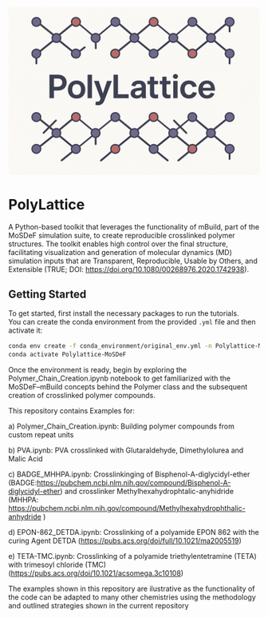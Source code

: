 ![PolyLattice Banner](https://github.com/andresordorica/Polylattice/blob/main/images/polylattice_banner.png?raw=true)
# PolyLattice
A Python-based toolkit that leverages the functionality of mBuild, part of the MoSDeF simulation suite, to create reproducible crosslinked polymer structures. The toolkit enables high control over the final structure, facilitating visualization and generation of molecular dynamics (MD) simulation inputs that are Transparent, Reproducible, Usable by Others, and Extensible (TRUE; DOI: https://doi.org/10.1080/00268976.2020.1742938).

## Getting Started

To get started, first install the necessary packages to run the tutorials.  
You can create the conda environment from the provided `.yml` file and then activate it:

```bash
conda env create -f conda_environment/original_env.yml -n Polylattice-MoSDeF
conda activate Polylattice-MoSDeF
```


Once the environment is ready, begin by exploring the Polymer_Chain_Creation.ipynb notebook
to get familiarized with the MoSDeF–mBuild concepts behind the Polymer class and the
subsequent creation of crosslinked polymer compounds.

This repository contains Examples for:

a) Polymer_Chain_Creation.ipynb: Building polymer compounds from custom repeat units

b) PVA.ipynb:
    PVA crosslinked with Glutaraldehyde, Dimethylolurea and Malic Acid

c) BADGE_MHHPA.ipynb: Crosslinkinging of Bisphenol-A-diglycidyl-ether (BADGE:https://pubchem.ncbi.nlm.nih.gov/compound/Bisphenol-A-diglycidyl-ether)
    and crosslinker Methylhexahydrophtalic-anyhidride (MHHPA: https://pubchem.ncbi.nlm.nih.gov/compound/Methylhexahydrophthalic-anhydride )

d) EPON-862_DETDA.ipynb:
    Crosslinking of a polyamide EPON 862 with the curing Agent DETDA (https://pubs.acs.org/doi/full/10.1021/ma2005519)

e) TETA-TMC.ipynb:
    Crosslinking of a polyamide triethylentetramine (TETA) with trimesoyl chloride (TMC) (https://pubs.acs.org/doi/10.1021/acsomega.3c10108)

The examples shown in this repository are ilustrative as the functionality of the code can be adapted to many other chemistries using the
methodology and outlined strategies shown in the current repository
